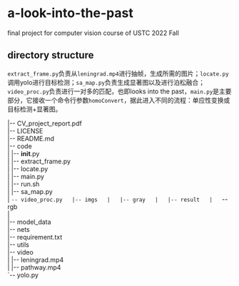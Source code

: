 # a-look-into-the-past
final project for computer vision course of USTC 2022 Fall

## directory structure
`extract_frame.py`负责从`leningrad.mp4`进行抽帧，生成所需的图片；`locate.py`调用yolo进行目标检测；`sa_map.py`负责生成显著图以及进行泊松融合；`video_proc.py`负责进行一对多的匹配，也即looks into the past，`main.py`是主要部分，它接收一个命令行参数`homoConvert`，据此进入不同的流程：单应性变换或目标检测+显著图。

|-- CV_project_report.pdf  
|-- LICENSE  
|-- README.md  
|-- code  
|   |-- __init__.py  
|   |-- extract_frame.py  
|   |-- locate.py  
|   |-- main.py  
|   |-- run.sh  
|   |-- sa_map.py  
|   `-- video_proc.py  
|-- imgs  
|   |-- gray  
|   |-- result  
|   `-- rgb  
|         
|-- model_data  
|-- nets  
|-- requirement.txt  
|-- utils  
|-- video  
|   |-- leningrad.mp4  
|   |-- pathway.mp4  
`-- yolo.py  